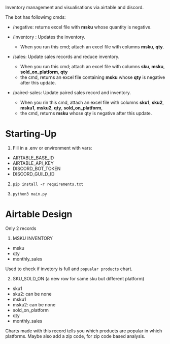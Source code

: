 Inventory management and visualisations via airtable and discord. 

The bot has followimg cmds:

- /negative: returns excel file with **msku** whose quantity is negative. 

- /inventory : Updates the inventory. 

  - When you run this cmd; attach an excel file with columns **msku**, **qty**.

- /sales: Update sales records and reduce inventory. 

  - When you run this cmd;  attach an excel file with  columns **sku**, **msku**, **sold_on_platform**, **qty**
  - the cmd, returns an excel file containing **msku** whose **qty** is negative after this update.

- /paired-sales: Update paired sales record and inventory. 

  - When you rin this cmd, attach an excel file with columns **sku1**, **sku2**, **msku1**, **msku2**, **qty**, **sold_on_platform**, 
  - the cmd, returns **msku** whose qty is negative after this update.

# Starting-Up

1. Fill in a .env or environment with vars:
  - AIRTABLE_BASE_ID
  - AIRTABLE_API_KEY
  - DISCORD_BOT_TOKEN
  - DISCORD_GUILD_ID

2. `pip install -r requirements.txt`

3. `python3 main.py`

# Airtable Design

Only 2 records

1.  MSKU INVENTORY
  - msku
  - qty 
  - monthly_sales

Used to check if invetory is full and `popualar products` chart.

2. SKU_SOLD_ON (a new row for same sku but different platform)
  - sku1
  - sku2: can be none
  - msku1
  - msku2: can be none
  - sold_on_platform
  - qty
  - monthly_sales

Charts made with this record tells you which products are popular in which platforms. Maybe also add a zip code, for zip code based analysis.
